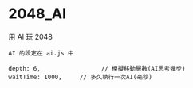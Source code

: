 2048_AI
=======

用 AI 玩 2048


```
AI 的設定在 ai.js 中

depth: 6,				  // 模擬移動層數(AI思考幾步)
waitTime: 1000,		// 多久執行一次AI(毫秒)


```
